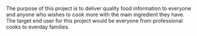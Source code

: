 The purpose of this project is to deliver quality food information to everyone and anyone who wishes to cook more with the main ingredient they have. 
The target end user for this project would be everyone from professional cooks to everday families. 